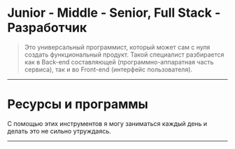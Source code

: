 # Junior - Middle - Senior, Full Stack - Разработчик

> Это универсальный программист, который может сам с нуля создать функциональный продукт. Такой специалист разбирается как в Back-end составляющей (программно-аппаратная часть сервиса), так и во Front-end (интерфейс пользователя).

---

# Ресурсы и программы

С помощью этих инструментов я могу заниматься каждый день и делать это не сильно утруждаясь.



---
